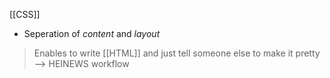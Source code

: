 [[CSS]]
- Seperation of _content_ and _layout_
> Enables to write [[HTML]] and just tell someone else to make it pretty --> HEINEWS workflow


